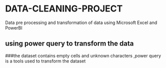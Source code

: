 # DATA-CLEANING-PROJECT
Data pre processing and transformation of data using Microsoft Excel and PowerBI
## using power query to transform the data
###the dataset contains empty cells and unknown characters ,power query is a tools used to transform the dataset

